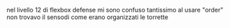 nel livello 12 di flexbox defense mi sono confuso tantissimo al usare "order" non trovavo il sensodi come erano organizzati le torrette 